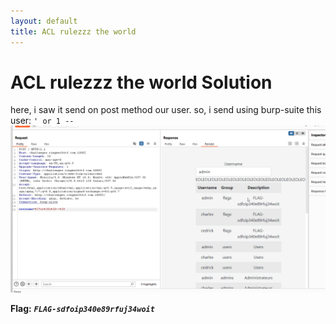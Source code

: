 ```yaml
---
layout: default
title: ACL rulezzz the world
---
```


# ACL rulezzz the world Solution

here, i saw it send on post method our user.
so, i send using burp-suite this user: `' or 1 -- `
![image](./images/ACL%20rulezzz%20the%20world.png)


**Flag:** ***`FLAG-sdfoip340e89rfuj34woit`***
